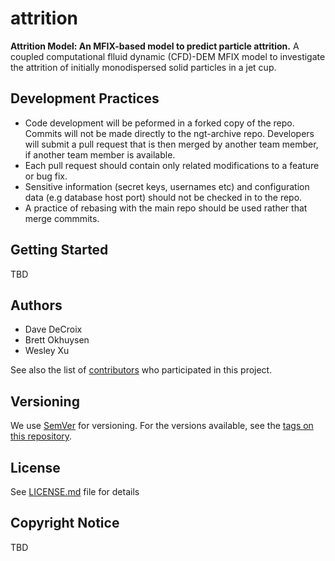 # attrition
**Attrition Model: An MFIX-based model to predict particle attrition.**
A coupled computational flluid dynamic (CFD)-DEM MFIX model to investigate the attrition of initially monodispersed solid particles in a jet cup.


## Development Practices

* Code development will be peformed in a forked copy of the repo. Commits will not be 
  made directly to the ngt-archive repo. Developers will submit a pull 
  request that is then merged by another team member, if another team member is available.
* Each pull request should contain only related modifications to a feature or bug fix.  
* Sensitive information (secret keys, usernames etc) and configuration data 
  (e.g database host port) should not be checked in to the repo.
* A practice of rebasing with the main repo should be used rather that merge commmits.

## Getting Started

TBD

## Authors

* Dave DeCroix
* Brett Okhuysen
* Wesley Xu

See also the list of [contributors](https://github.com/CCSI-Toolset/attrition/contributors) who participated in this project.

## Versioning

We use [SemVer](http://semver.org/) for versioning. For the versions available, 
see the [tags on this repository](https://github.com/attrition/tags). 

## License

See [LICENSE.md](LICENSE.md) file for details

## Copyright Notice

TBD
